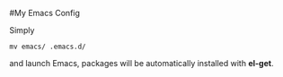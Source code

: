 #My Emacs Config

Simply

    mv emacs/ .emacs.d/
    
and launch Emacs, packages will be automatically installed with **el-get**.
